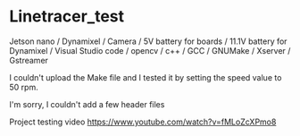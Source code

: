 # Linetracer_test

Jetson nano / Dynamixel / Camera / 5V battery for boards / 11.1V battery for Dynamixel / Visual Studio code / opencv / c++ / GCC / GNUMake / Xserver / Gstreamer

I couldn't upload the Make file and I tested it by setting the speed value to 50 rpm.

I'm sorry, I couldn't add a few header files

Project testing video
https://www.youtube.com/watch?v=fMLoZcXPmo8
